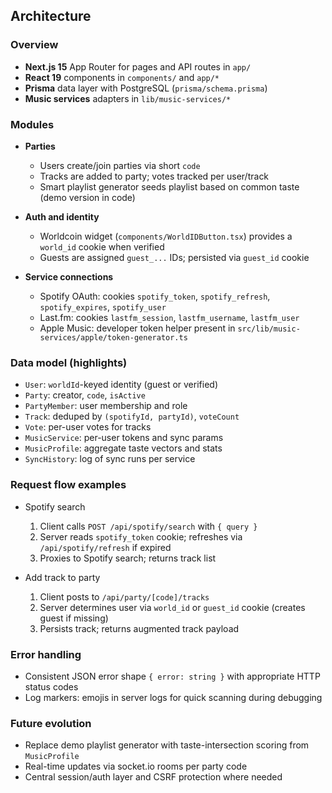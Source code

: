 ## Architecture

### Overview
- **Next.js 15** App Router for pages and API routes in `app/`
- **React 19** components in `components/` and `app/*`
- **Prisma** data layer with PostgreSQL (`prisma/schema.prisma`)
- **Music services** adapters in `lib/music-services/*`

### Modules
- **Parties**
  - Users create/join parties via short `code`
  - Tracks are added to party; votes tracked per user/track
  - Smart playlist generator seeds playlist based on common taste (demo version in code)

- **Auth and identity**
  - Worldcoin widget (`components/WorldIDButton.tsx`) provides a `world_id` cookie when verified
  - Guests are assigned `guest_...` IDs; persisted via `guest_id` cookie

- **Service connections**
  - Spotify OAuth: cookies `spotify_token`, `spotify_refresh`, `spotify_expires`, `spotify_user`
  - Last.fm: cookies `lastfm_session`, `lastfm_username`, `lastfm_user`
  - Apple Music: developer token helper present in `src/lib/music-services/apple/token-generator.ts`

### Data model (highlights)
- `User`: `worldId`-keyed identity (guest or verified)
- `Party`: creator, `code`, `isActive`
- `PartyMember`: user membership and role
- `Track`: deduped by `(spotifyId, partyId)`, `voteCount`
- `Vote`: per-user votes for tracks
- `MusicService`: per-user tokens and sync params
- `MusicProfile`: aggregate taste vectors and stats
- `SyncHistory`: log of sync runs per service

### Request flow examples
- Spotify search
  1) Client calls `POST /api/spotify/search` with `{ query }`
  2) Server reads `spotify_token` cookie; refreshes via `/api/spotify/refresh` if expired
  3) Proxies to Spotify search; returns track list

- Add track to party
  1) Client posts to `/api/party/[code]/tracks`
  2) Server determines user via `world_id` or `guest_id` cookie (creates guest if missing)
  3) Persists track; returns augmented track payload

### Error handling
- Consistent JSON error shape `{ error: string }` with appropriate HTTP status codes
- Log markers: emojis in server logs for quick scanning during debugging

### Future evolution
- Replace demo playlist generator with taste-intersection scoring from `MusicProfile`
- Real-time updates via socket.io rooms per party code
- Central session/auth layer and CSRF protection where needed

